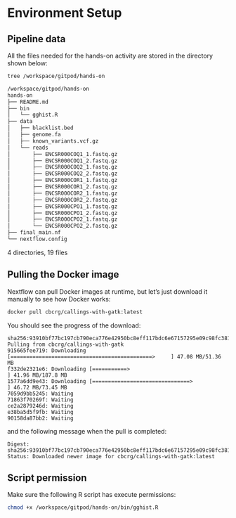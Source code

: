 # Environment Setup

## Pipeline data

All the files needed for the hands-on activity are stored in the directory shown below:

```bash
tree /workspace/gitpod/hands-on
```

```bash
/workspace/gitpod/hands-on
hands-on
├── README.md
├── bin
│   └── gghist.R
├── data
│   ├── blacklist.bed
│   ├── genome.fa
│   ├── known_variants.vcf.gz
│   └── reads
│       ├── ENCSR000COQ1_1.fastq.gz
│       ├── ENCSR000COQ1_2.fastq.gz
│       ├── ENCSR000COQ2_1.fastq.gz
│       ├── ENCSR000COQ2_2.fastq.gz
│       ├── ENCSR000COR1_1.fastq.gz
│       ├── ENCSR000COR1_2.fastq.gz
│       ├── ENCSR000COR2_1.fastq.gz
│       ├── ENCSR000COR2_2.fastq.gz
│       ├── ENCSR000CPO1_1.fastq.gz
│       ├── ENCSR000CPO1_2.fastq.gz
│       ├── ENCSR000CPO2_1.fastq.gz
│       └── ENCSR000CPO2_2.fastq.gz
├── final_main.nf
└── nextflow.config
```

4 directories, 19 files

## Pulling the Docker image

Nextflow can pull Docker images at runtime, but let’s just download it manually to see how Docker works:

```bash
docker pull cbcrg/callings-with-gatk:latest
```

You should see the progress of the download:

```console
sha256:93910bf77bc197cb790eca776e42950bc8eff117bdc6e67157295e09c98fc381: Pulling from cbcrg/callings-with-gatk
915665fee719: Downloading [=============================================>     ] 47.08 MB/51.36 MB
f332de2321e6: Downloading [===========>                                       ] 41.96 MB/187.8 MB
1577a6dd9e43: Downloading [===============================>                   ] 46.72 MB/73.45 MB
7059d9bb5245: Waiting
71863f70269f: Waiting
ce2a2879246d: Waiting
e38ba5d5f9fb: Waiting
90158da87bb2: Waiting
```

and the following message when the pull is completed:

```console
Digest: sha256:93910bf77bc197cb790eca776e42950bc8eff117bdc6e67157295e09c98fc381
Status: Downloaded newer image for cbcrg/callings-with-gatk:latest
```

## Script permission

Make sure the following R script has execute permissions:

```bash
chmod +x /workspace/gitpod/hands-on/bin/gghist.R
```
